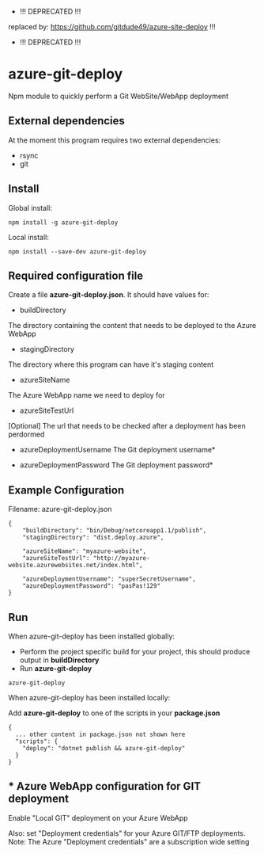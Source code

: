 
* !!! DEPRECATED !!!

replaced by: https://github.com/gitdude49/azure-site-deploy !!!

* !!! DEPRECATED !!!

# azure-git-deploy
Npm module to quickly perform a Git WebSite/WebApp deployment

## External dependencies
At the moment this program requires two external dependencies:
- rsync
- git

## Install
Global install:

`npm install -g azure-git-deploy`

Local install:

`npm install --save-dev azure-git-deploy`


## Required configuration file
Create a file **azure-git-deploy.json**. It should have values for:
- buildDirectory

The directory containing the content that needs to be deployed to the Azure WebApp

- stagingDirectory

The directory where this program can have it's staging content

- azureSiteName

The Azure WebApp name we need to deploy for

- azureSiteTestUrl

[Optional] The url that needs to be checked after a deployment has been perdormed

- azureDeploymentUsername
The Git deployment username*

- azureDeploymentPassword
The Git deployment password*

## Example Configuration
Filename: azure-git-deploy.json
~~~~
{
    "buildDirectory": "bin/Debug/netcoreapp1.1/publish",
    "stagingDirectory": "dist.deploy.azure",

    "azureSiteName": "myazure-website",
    "azureSiteTestUrl": "http://myazure-website.azurewebsites.net/index.html",

    "azureDeploymentUsername": "superSecretUsername",
    "azureDeploymentPassword": "pasPas!129"
}
~~~~

## Run
When azure-git-deploy has been installed globally:
- Perform the project specific build for your project, this should produce output in **buildDirectory**
- Run **azure-git-deploy**
```
azure-git-deploy
```

When azure-git-deploy has been installed locally:

Add **azure-git-deploy** to one of the scripts in your **package.json**
```
{
  ... other content in package.json not shown here
  "scripts": {
    "deploy": "dotnet publish && azure-git-deploy"
  }
}
```

## * Azure WebApp configuration for GIT deployment 
Enable "Local GIT" deployment on your Azure WebApp

Also: set "Deployment credentials" for your Azure GIT/FTP deployments. Note: The Azure "Deployment credentials" are a subscription wide setting

